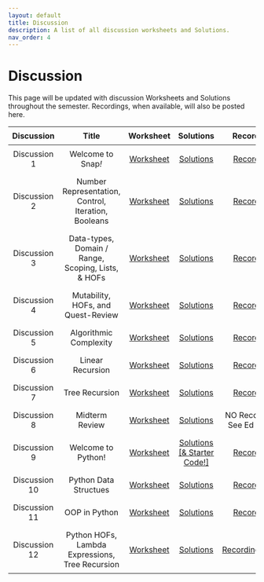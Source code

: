 ```yaml
---
layout: default
title: Discussion
description: A list of all discussion worksheets and Solutions.
nav_order: 4
---
```


# Discussion

This page will be updated with discussion Worksheets and Solutions throughout the semester. Recordings, when available, will also be posted here.
<style>
  table {
    width: 100%;
    border-collapse: collapse;
  }
  th, td {
    text-align: center;
    padding: 8px;
  }
</style>

<table>
  <thead>
    <tr>
      <th>Discussion</th>
      <th>Title</th>
      <th>Worksheet</th>
      <th>Solutions</th>
      <th>Recording</th>
      <th>Slides</th>
    </tr>
  </thead>
  <tbody>
    <tr>
      <td>Discussion 1</td>
      <td>Welcome to Snap<em>!</em></td>
      <td><a href="https://docs.google.com/document/d/1BHru27pj0chOr7S2GB0yncxL9KgbDRywOkNqLkSSkTU/edit?usp=sharing">Worksheet</a></td>
      <td><a href="https://docs.google.com/document/d/1tV-nvCUgj83caCx7-pU2gNQu_fQ5UsgOcw34EvGLCmw/edit?usp=sharing">Solutions</a></td>
      <td><a href="https://drive.google.com/file/d/1Y_cOc3cMXZDUkS-RSrqiVByzF3syVp6k/view?usp=sharing">Recording</a></td>
      <td><a href="https://drive.google.com/file/d/18LIv-Rr9NpmILdd12VMPr-MafmWkFAQw/view?usp=sharing">Slides</a></td>
    </tr> 
    <tr>
      <td>Discussion 2</td>
      <td>Number Representation, Control, Iteration, Booleans</td>
      <td><a href="https://docs.google.com/document/d/1Jh_f4qopJhXX0AYX1lfg9rGiTlK4X2dnk1Q6tsJRYsk/edit?usp=sharing">Worksheet</a></td>
      <td><a href="https://docs.google.com/document/d/1NlrJvj5p1M55YV95GBPzGHNHkD7UyiUuYAYlBVhmllE/edit?usp=sharing">Solutions</a></td>
      <td><a href="https://youtu.be/srderPWvV9c">Recording</a></td>
      <td><a href="https://drive.google.com/file/d/1UX_NK8r7DvXD44c5uZQBiDCUOZCNelab/view?usp=sharing">Slides</a></td>
    </tr>
     <tr>
      <td>Discussion 3</td>
      <td>Data-types, Domain / Range, Scoping, Lists, & HOFs</td>
      <td><a href="https://docs.google.com/document/d/1dt7xt9H8T4RVAPbKQoYwrvD-LRT3K5FqjnV15mrLa3A/edit?usp=sharing">Worksheet</a></td>
      <td><a href="https://docs.google.com/document/d/122o_UIOv4BEcQPzOek-8q1k96fsEuenj9df4QbaYxAI/edit?usp=sharing">Solutions</a></td>
      <td><a href="https://www.youtube.com/watch?v=srderPWvV9c">Recording</a></td>
      <td><a href="https://drive.google.com/file/d/1neMPi1wj7lgCQz3blFjgNy_bijV51VJz/view?usp=sharing">Slides</a></td>
    </tr>
    <tr>
      <td>Discussion 4</td>
      <td>Mutability, HOFs, and Quest-Review</td>
      <td><a href="https://docs.google.com/document/d/1qc9E2CL0IdkQTpAKKa35UGkth2NC25WqM5_ig9rItHY/edit?usp=sharing">Worksheet</a></td>
      <td><a href="https://docs.google.com/document/d/1gJ_u1ZWIsrh-AQ0RJozuFMZfa_XMjF3W0E3VbENHp44/edit?usp=sharing">Solutions</a></td>
      <td><a href="https://drive.google.com/file/d/1paSpkUBX5dCMOE0AGSmBfihiayQhL9nC/view?usp=sharing">Recording</a></td>
      <td><a href="https://drive.google.com/file/d/1nK_KxtgFV9CUWnG7JaEQbXaBryZbq678/view?usp=sharing">Slides</a></td>
    </tr>
    <tr>
      <td>Discussion 5</td>
      <td>Algorithmic Complexity</td>
      <td><a href="https://docs.google.com/document/d/1aMf_Cdq8euuGD5g-4fRjra3miXztUeGTUAC7jfVOAC4/edit?usp=sharing">Worksheet</a></td>
      <td><a href="https://docs.google.com/document/d/1iDZ6xeAcUUeqP-tss_mIEei4en33uzNfRXuka_JAd_w/edit?usp=sharing">Solutions</a></td>
      <td><a href="https://drive.google.com/file/d/1RtBfLBMV6Td2BHRtnvJjRK23za6MgPv-/view">Recording</a></td>
      <td><a href="https://drive.google.com/file/d/1B_CEx-8Fo_8ndQfdT77SR10qwChk3LoZ/view?usp=sharing">Slides</a></td>
    </tr>
    <tr>
      <td>Discussion 6</td>
      <td>Linear Recursion</td>
      <td><a href="https://docs.google.com/document/d/1hkVgL1685zKcAkE8osLoyxtc2mFN41WfmGUZxy8I62M/edit?usp=sharing">Worksheet</a></td>
      <td><a href="https://docs.google.com/document/d/1iIXpPlGYuafEi76zq8U29xF2REnE7sSqEMbc1k1SgiM/edit?usp=sharing">Solutions</a></td>
      <td><a href="https://youtu.be/WC04d2Oxj2E">Recording</a></td>
      <td><a href="https://drive.google.com/file/d/1GZZyEsSDa07zVPPaJw-KmzEa6Rwc9bIx/view?usp=sharing">Slides</a></td>
    </tr>
    <tr>
      <td>Discussion 7</td>
      <td>Tree Recursion</td>
      <td><a href="https://docs.google.com/document/d/15mPLV6plJDJmFJgpsitVBMKP8PlA9E33sxH4gslFKN0/edit?usp=sharing">Worksheet</a></td>
      <td><a href="https://docs.google.com/document/d/19mqBkocCuesuTkhyYoNo2ZSSwZdFIV_X-L98NN7jW-g/edit?usp=sharing">Solutions</a></td>
      <td><a href="https://www.youtube.com/watch?v=FHMjAeLKYe4&list=PLO1S2CinoAzXNJFaTBtUXOWT5tjZag8me&index=2">Recording</a></td>
      <td><a href="https://drive.google.com/file/d/1GLWqkz5TdHHnaurDmX79XZOP5GuUx2S4/view?usp=sharing">Slides</a></td>
    </tr>
    <tr>
      <td>Discussion 8</td>
      <td>Midterm Review</td>
      <td><a href="https://docs.google.com/document/d/1f-nIK--1NGM5FPRqCfWbvfnJanDqcO-UgkhrFJw1uKk/edit?usp=sharing">Worksheet</a></td>
      <td><a href="https://docs.google.com/document/d/1zZrECEIY4m1uciAAx-kXMRBHTgzOtsLOxUS9ooh5EZI/edit?usp=sharing">Solutions</a></td>
      <td>NO Recording. See Ed #146</td>
      <td>NO Slides</td>
    </tr>
     <tr>
      <td>Discussion 9</td>
      <td>Welcome to Python!</td>
      <td><a href="https://docs.google.com/document/d/1YGInS8RdgJcsDxCNSMM3BPBiLgMqRgw-xWZknN867IA/edit?usp=sharing">Worksheet</a></td>
      <td><a href="https://bit.ly/compsci10">Solutions [& Starter Code!]</a></td>
      <td><a href="https://drive.google.com/file/d/1zJKdhlgdq2QeEJmj32ZCKyPk3asDH2Vy/view">Recording</a></td>
      <td>NO Slides</td>
    </tr>
    <tr>
    <td>Discussion 10</td>
      <td>Python Data Structues</td>
      <td><a href="https://docs.google.com/document/d/1rRTFGjqtseDZHVdn7kfVfpS4F4QQUwuXqHHqAqSLPMI/edit?usp=sharing">Worksheet</a></td>
      <td><a href="https://docs.google.com/document/d/1wbOHbFp6hXdNWvUQm6vYZce-U_XU09XrjgplIovdQG0/edit?usp=sharing">Solutions</a></td>
      <td><a href="https://drive.google.com/file/d/1ZkEfqewJax46ro5HCydtLR32UTIPxF11/view">Recording</a></td>
      <td><a href="https://drive.google.com/file/d/1BuhyZIlB7qTPBNDLIOb-n4F2X9sIK_gQ/view">Slides</a></td>
    </tr>
    <tr>
    <td>Discussion 11</td>
      <td>OOP in Python</td>
      <td><a href="https://docs.google.com/document/d/1qcxe5dLRjYrLPn9FP7P68nvEpc_IN6qWsj5ITIr-YAo/edit?usp=sharing">Worksheet</a></td>
      <td><a href="https://docs.google.com/document/d/181i0TmyCGYAL4mGp9KJ9xsB7-sNTjUlbM_8xBPEuehk/edit?usp=sharing">Solutions</a></td>
      <td><a href="https://drive.google.com/file/d/1ZkEfqewJax46ro5HCydtLR32UTIPxF11/view?usp=sharing">Recording</a></td>
      <td><a href="https://drive.google.com/file/d/1KPuki4BCqR5CxBTVKy5JkAYaQdyVOCq5/view?usp=sharing"> Slides</a></td>
    </tr>
    <tr>
    <td>Discussion 12</td>
      <td>Python HOFs, Lambda Expressions, Tree Recursion</td>
      <td><a href="https://docs.google.com/document/d/1ArAdGOnpr-BB7QjbkDqneY0jvxoCryLowkmnHrkZSFQ/edit?usp=sharing">Worksheet</a></td>
      <td><a href="https:bit.ly/compsci10">Solutions</a></td>
      <td><a href="">Recording[TBD]</a></td>
      <td><a href="https://drive.google.com/file/d/1F_Na81uOVIKIi3nq14eUG1Mffc1mv8Ud/view?usp=sharing">Slides</a></td>
    </tr>
    <!--
    <tr>
    <td>Discussion 13</td>
    D12 REC: https://drive.google.com/file/d/1caTDl_71y4-z3Pxf-ksU8lz2F8FC2GRI/view?usp=sharing
    D12 SOL: https://docs.google.com/document/d/1c6WiM4rl4pNmO2O5pZUrXNBCrJ7yZMyjrTJr5Dp5gN4/edit?usp=sharing
      <td>Social Implications | Python HOFs and Tree-Recursion Contd.</td>
      <td><a href="https://docs.google.com/document/d/1yE0pWDKPRXptUTteqb79z6qMKBtsKd_DseOTZ5as_A0/edit?usp=sharing">Worksheet</a></td>
      <td><a href="https://drive.google.com/drive/folders/1nbB_DDTJbtfEATqI2zIRYeLfOvfjNFaT?usp=sharing">Solutions</a><br/></td>
      <td>NO Recording</td>
      <td>NO Slides</td>
    </tr>
     <tr>
    <td>Discussion 15</td>
      <td>Postterm Review + Conclusion!</td>
      <td><a href="https://docs.google.com/document/d/1N8mjVrOArVFsgxHfB48096Gv66pCszx_UhaxhyWzgrU/edit?usp=sharing">Worksheet</a></td>
       <td><a href="https://drive.google.com/drive/folders/1EClj4MROEsVa7gIVP2fC7hWjkFuw-Wj3?usp=sharing">Starter Code</a></td>
      <td><a href="https://docs.google.com/document/d/1RYIaDYGUu5RT3LK0yEbtH30I7BR4MlYyCxCJ1og1ClY/edit?usp=sharing">Solutions</a><br/></td>
      <td>NO Recording</td>
      <td>NO Slides</td>
    </tr> -->
  </tbody>
</table>

<!--**Discussion 2**{: .label .label-discussion } Lists & HOFs, Iteration, Scoping, Domain & Range | [Worksheet](https://drive.google.com/file/d/1eT15LJH38UGfYHR3pLueRlvwMovtyUE8/view?usp=sharing) | [Solutions](https://drive.google.com/file/d/1sVdinV45MT2GoISk8BkJGd8C_BZE-LO4/view?usp=sharing) | [Recording](https://drive.google.com/file/d/1XGcPW_Wa-YFVxm0Gp31w6LDOKaCIQN6q/view?usp=sharing)

**Discussion 3**{: .label .label-discussion } Algorithms and Algorithmic Complexity | [Worksheet](https://drive.google.com/file/d/1gvtV7q0T9M0aq5fOnYGAT2c_E95zw8mD/view?usp=sharing)| [Solutions](https://drive.google.com/file/d/16Cd7lKa7aupSB2s_5XBSwMGyUtJ2Q0Ex/view?usp=sharing) | [Recording](https://berkeley.zoom.us/rec/share/tAlxchXlx7vHFycQuvJrFCKAPtNCuOGvnQlYkMhvzRkz7SqXK5Yn8WnGC3j8_HYm.9IFRnKNiwhuZ1fQN?startTime=1688069469000) password: &uacLC3^

**Discussion 4**{: .label .label-discussion } Recursion I | [Worksheet](https://drive.google.com/file/d/1iDXHsTZyMhdcVOo2Xwr6rQ0GiT8IBxMc/view?usp=sharing) | [Solutions](https://drive.google.com/file/d/101e7Uvl2_yOnSHJTTHE224mwDEwm5tNb/view?usp=sharing) | [Recording](https://berkeley.zoom.us/rec/share/T21TGeXJqiymX6U7kw-ME7KK2KLpph_E4XCSTEKib1hhzAHt5q7ib6mVD1JaYQj4.1rY8zW55a2iaZFA4) password: 2baA%%3&

**Discussion 5**{: .label .label-discussion } Recursion II | [Worksheet](https://drive.google.com/file/d/1e_oQKlaHglPOzG-cJFGtVM-_w34xfsgj/view?usp=sharing) | [Solutions](https://drive.google.com/file/d/1i4XwCax3Z1tYqeCZJCtjPFxXsQDnCEUD/view?usp=sharing) | [Recording](https://drive.google.com/file/d/1h_7N_2LIki1Y9ldOLDzqUXA-WKhZYb4U/view?usp=sharing)

**Discussion 6**{: .label .label-discussion } Intro to Python | [Worksheet](https://drive.google.com/file/d/1ZhdSFR4JOWTndynZmyn-25sJpine3IPG/view?usp=sharing) | [Solutions](https://drive.google.com/file/d/1FdlJrJh3LtFghQfQH6N_mWSd663HTCY-/view?usp=sharing) | [Recording](https://drive.google.com/file/d/1zJKdhlgdq2QeEJmj32ZCKyPk3asDH2Vy/view?usp=sharing) | [starter code](https://drive.google.com/file/d/1WlgWSzREQ63hlHp25ZKPD8wbqi3c_48x/view?usp=sharing) 

**Discussion 7**{: .label .label-discussion } Python Data Structures | [Worksheet](https://drive.google.com/file/d/1YPOcYoH4leDyYsDWEVs9ak5WRBa7gF40/view?usp=sharing) | [starter code](https://drive.google.com/file/d/1mNR51mLB_rxxizLDq5qlea9NtRAN0sQE/view?usp=sharing) | [Solutions](https://docs.google.com/document/d/1r3kIypAsy5o6woWm7tzk3ehVG8hK8pjICNSfSW5Onr0/edit?usp=sharing) | [Recording](https://drive.google.com/file/d/1ZkEfqewJax46ro5HCydtLR32UTIPxF11/view?usp=sharing)

**Discussion 8**{: .label .label-discussion } Python OOP | [Worksheet](https://drive.google.com/file/d/1JSiBgWCQc61Mxxmkpb8xBVcyqKfjYETj/view?usp=sharing) | [starter code](https://drive.google.com/file/d/1_hZPVCTI_GFwKYE0jtPU5g9Ap76I09VL/view?usp=sharing) | [code Solutions](https://drive.google.com/file/d/18RBCezw0GPmo_7P3Rm_suY4jxAsqTBcx/view?usp=sharing) | [Worksheet Solutions]("https://drive.google.com/file/d/1bMMXKSTFM5VFaG0xh88cPlhwKL9soFok/view?usp=sharing") | [Recording](https://drive.google.com/file/d/1JlWopho5nF4njLor_a5cGCrGvUyRQnqj/view)

**Discussion 9**{: .label .label-discussion } Lambdas and HOFs | [Worksheet](https://drive.google.com/file/d/1iFdcDAdTPmeuNsglNVlQ6M9NXnLKuoeq/view?usp=sharing) | [starter code](https://drive.google.com/file/d/1u7cZiFyY2m1XJi7BLGKn2o2THNt288yF/view?usp=sharing) | [Worksheet Solutions](https://drive.google.com/file/d/1S4-ykFb7GBh2DSWAdTUMijjP8ExTsbQ_/view?usp=sharing) | [code Solutions](https://drive.google.com/file/d/1vQSvBavj6ZFceYs-ypTbTLXi9yXwpGk9/view?usp=sharing)


**Discussion 10**{: .label .label-discussion } Concurrency and Tree Recursion | [Worksheet](https://drive.google.com/file/d/1UhHiDaaEMaiIoC5ohz-TNIu5kSp4ONna/view?usp=sharing) | [starter code](https://drive.google.com/file/d/1nf4577ESWs87feUEn-H5fPAqauYEN5k3/view?usp=sharing) | [Worksheet Solutions](https://drive.google.com/file/d/1MqESz2xjTKSYQ5Crj2VxvNU2cvCVgX4r/view?usp=sharing) | [code Solutions](https://drive.google.com/file/d/1dRCINny1HGqIqD2GReboIHvUmciyGIVJ/view?usp=sharing)


**Discussion 11**{: .label .label-discussion } Final Review | [Worksheet](https://drive.google.com/file/d/1EafKCpdNczOhgYxL_UaBI_PRE63EusoW/view?usp=sharing) | [Solutions](https://drive.google.com/file/d/1rt6PC9uhtVCgo7WJdi9lzu2IMcJept29/view?usp=sharing) -->



<!-- 

**Discussion 4**{: .label .label-discussion } Algorithms | [Worksheet](https://drive.google.com/file/d/10y6F26Apf8X4IIHRY-tk55GnJ_Zw8eoE/view?usp=share_link) | [Solutions](https://drive.google.com/file/d/16p-g3S9gJWCCYHR8xsi1f0DMdFtEcL7x/view?usp=share_link) | [Recording](https://drive.google.com/file/d/12HO77T3Eea_AN86sUyKQSB_GAm-K59KA/view?usp=share_link) 

**Discussion 5**{: .label .label-discussion } Algorithmic Complexity | [Worksheet](https://drive.google.com/file/d/1Bm7xFN3L9RFKUlGpp4or-MoGyr6KJnM6/view?usp=share_link) | [Solutions](https://drive.google.com/file/d/1knuIbn14WHXFwp9FNXcQSR8vwoB4gUw3/view?usp=share_link) | [Recording](https://drive.google.com/file/d/1RtBfLBMV6Td2BHRtnvJjRK23za6MgPv-/view?usp=sharing)

**Discussion 6**{: .label .label-discussion } Recursion I | [Worksheet](https://drive.google.com/file/d/1xZD0G1klfhIabX0KKZldjqEt9dWS4lNE/view?usp=share_link) | [Solutions](https://drive.google.com/file/d/1RWY8WEwhPSTDCXjHocRzkYQkLuZ2Gepz/view?usp=share_link) | [Recording](https://youtu.be/WC04d2Oxj2E)

**Discussion 7**{: .label .label-discussion } Recursion II | [Worksheet](https://drive.google.com/file/d/1iRY_WGu9sS3-hlhahOypRo6M1eU48HZn/view?usp=share_link) | [Solutions](https://drive.google.com/file/d/1XBhiEKSJmpTSqp2I66XCfR-PDdeRJhRA/view?usp=share_link) | [Recording](https://drive.google.com/file/d/1RZFI-7Xo93IMfEe8AfvUkD3BH5spgA8s/view?usp=sharing)

**Discussion 8**{: .label .label-discussion } Python Basics | [Worksheet](https://drive.google.com/file/d/1mupBJDXNJcDbW3RDrJjgc6GAZujboVWl/view?usp=share_link) | [Solutions](https://drive.google.com/file/d/1px1wcnh1mX4xyuTsO0ijR8Jem-x5ml-w/view?usp=share_link) | [Recording](https://drive.google.com/file/d/1ka00W-sCg0eZAB8bve0C-CgL2-2sSStH/view?usp=sharing)

**Discussion 10**{: .label .label-discussion } Python Data Structures | [Worksheet](https://drive.google.com/file/d/11vO-A-X9D-5qlT4uLFS_mkT38x9M199A/view?usp=share_link) | [Solutions](https://drive.google.com/file/d/1bk-Pe1ycwJUUC85MnLr4MOjr2izJWnWU/view?usp=share_link) | [Recording](https://drive.google.com/file/d/1FdQWd3Ezkjldv7tLDoygK3ZgfVPg__lU/view?usp=sharing)

**Discussion 12**{: .label .label-discussion } Object-Oriented Programming | [Worksheet](https://drive.google.com/file/d/1Eooe8rTu9vTCPS7TPDIMf4-RPYVOtXR9/view?usp=sharing) | [Solutions](https://drive.google.com/file/d/1ELGUTd7kCXHaOhofrCbDsoH611GNc3HN/view?usp=share_link) | [Recording](https://drive.google.com/file/d/1JlWopho5nF4njLor_a5cGCrGvUyRQnqj/view?usp=sharing)

**Discussion 13**{: .label .label-discussion } Python HOFs, Lambdas, Tree Recursion | [Worksheet](https://drive.google.com/file/d/1leEmub5xWEiEojvNy-FJVyEgQY5Auxim/view?usp=share_link) | [Recording](https://drive.google.com/file/d/1caTDl_71y4-z3Pxf-ksU8lz2F8FC2GRI/view?usp=sharing) -->
